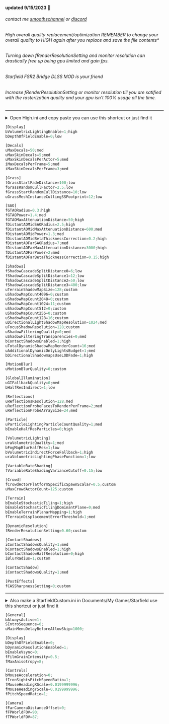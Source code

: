 #### updated 9/15/2023 💫

###### contact me [smoothschannel](https://twitch.tv/smoothschannel) or [discord](https://discord.gg/tDZT7QSx8m)

###### High overall quality replacement/optimization REMEMBER to change your overall quality to HIGH again after you replace and save the file contents*

###### Turning down fRenderResolutionSetting and monitor resolution can drastically free up being gpu limited and gain fps.

###### Starfield FSR2 Bridge DLSS MOD is your friend

###### Increase fRenderResolutionSetting or monitor resolution till you are satified with the rasterization quality and your gpu isn't 100% usage all the time.

---

<details><summary>Open High.ini and copy paste you can use this shortcut or just find it</summary>
<p>
press <kbd>⊞ Win+R</kbd> then type cmd
<br>
specify the drive you have Starfield installed C: G: I: X: S: and copy paste
<br>
start %windir%\explorer.exe “C:\SteamLibrary\steamapps\common\Starfield\High.ini”
</p>
</details>

```python
[Display]
bVolumetricLightingEnable=1;high
bDepthOfFieldEnable=0;low

[Decals]
uMaxDecals=50;med
uMaxSkinDecals=5;med
uMaxSkinDecalsPerActor=5;med
iMaxDecalsPerFrame=5;med
iMaxSkinDecalsPerFrame=3;med

[Grass]
fGrassStartFadeDistance=100;low
fGrassRandomCullFactor=2.5;low
fGrassStartRandomCullDistance=10;low
uGrassMeshInstanceCullingSSFootprint=12;low

[SAO]
fGTAORadius=0.3;high
fGTAOPower=1.4;med
fGTAOMaxAttenuationDistance=50;high
fDistantAOMidSAORadius=2.5;high
fDistantAOMidMaxAttenuationDistance=600;med
fDistantAOMidPower=1.3;med
fDistantAOMidBetaThicknessCorrection=0.2;high
fDistantAOFarSAORadius=7;med
fDistantAOFarMaxAttenuationDistance=3000;high
fDistantAOFarPower=2;med
fDistantAOFarBetaThicknessCorrection=0.15;high

[Shadows]
fShadowCascadeSplitDistance0=6;low
fShadowCascadeSplitDistance1=12;low
fShadowCascadeSplitDistance2=50;low
fShadowCascadeSplitDistance3=400;low
uTerrainShadowMapSize=128;custom
uShadowMapCount4096=0;custom
uShadowMapCount2048=0;custom
uShadowMapCount1024=11;custom
uShadowMapCount512=0;custom
uShadowMapCount256=0;custom
uShadowMapCount128=16;custom
uDirectionalLightShadowMapResolution=1024;med
uFocusShadowResolution=128;custom
uShadowFilteringQuality=0;med
uShadowFilteringTransparencies=0;med
bContactShadowsEnabled=1;high
uTotalDynamicShadowMapRenderCount=16;med
uAdditionalDynamicOnlyLightsBudget=1;med
bDirectionalShadowmapsUseLODFade=1;high

[MotionBlur]
uMotionBlurQuality=0;custom

[GlobalIllumination]
uGIFallbackQuality=0;med
bHalfResIndirect=1;low

[Reflections]
uReflectionsResolution=128;med
uReflectionProbeFacesToRenderPerFrame=2;med
uReflectionProbeArraySize=24;med

[Particle]
uParticleLightingParticleCountQuality=1;med
bEnableHalfResParticles=0;high

[VolumetricLighting]
uraVolumetricQuality=1;med
bFogMapBlurHalfRes=1;low
bVolumetricIndirectForceFallback=1;high
uraVolumetricLightingPhaseFunction=1;low

[VariableRateShading]
fVariableRateShadingVarianceCutoff=0.15;low

[Crowd]
fCrowdActorPlatformSpecificSpawnScalar=0.5;custom
uMaxCrowdActorCount=125;custom

[Terrain]
bEnableStochasticTiling=1;high
bEnableStochasticTilingDominantPlane=0;med
bEnableTerrainPlanarMapping=1;high
fTerrainDisplacementErrorThreshold=1;med

[DynamicResolution]
fRenderResolutionSetting=0.60;custom

[ContactShadows]
iContactShadowsQuality=1;med
bContactShadowsEnabled=1;high
bContactShadowHalfResolution=0;high
iBlurRadius=1;custom

[ContactShadow]
iContactShadowsQuality=1;med

[PostEffects]
fCASSharpnessSetting=0;custom
```

---

<details><summary>Also make a StarfieldCustom.ini in Documents/My Games/Starfield use this shortcut or just find it</summary>
<p>
press <kbd>⊞ Win+R</kbd> then copy paste
<br>
%USERPROFILE%/Documents/My Games/Starfield
<br>
</p>
</details>

```python
[General]
bAlwaysActive=1;
SIntroSequence=0;
uMainMenuDelayBeforeAllowSkip=1000;

[Display]
bDepthOfFieldEnable=0;
bDynamicResolutionEnabled=1;
bEnableVsync=0;
fFilmGrainIntensity=0.5;
fMaxAnisotropy=8;

[Controls]
bMouseAcceleration=0;
fIronSightsPitchSpeedRatio=1;
fMouseHeadingXScale=0.0199999996;
fMouseHeadingYScale=0.0199999996;
fPitchSpeedRatio=1;

[Camera]
fFarCameraDistanceOffset=0;
fFPWorldFOV=90;
fTPWorldFOV=87;
```
